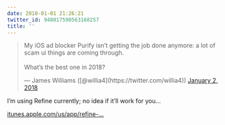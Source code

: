 ```yaml
---
date: 2018-01-01 21:26:21
twitter_id: 948017590563168257
title: ''
---
```


<blockquote class="twitter-tweet"><p lang="en" dir="ltr">My iOS ad blocker Purify isn’t getting the job done anymore: a lot of scam ui things are coming through. <br><br>What’s the best one in 2018?</p>&mdash; James Williams ([@willia4](https://twitter.com/willia4)) <a href="https://twitter.com/willia4/status/948011250117763072?ref_src=twsrc%5Etfw">January 2, 2018</a></blockquote>
<script async src="https://platform.twitter.com/widgets.js" charset="utf-8"></script>

I’m using Refine currently; no idea if it’ll work for you…

[itunes.apple.com/us/app/refine-…](https://itunes.apple.com/us/app/refine-customizable-ad-blocker-for-safari/id1011678834?mt=8)
